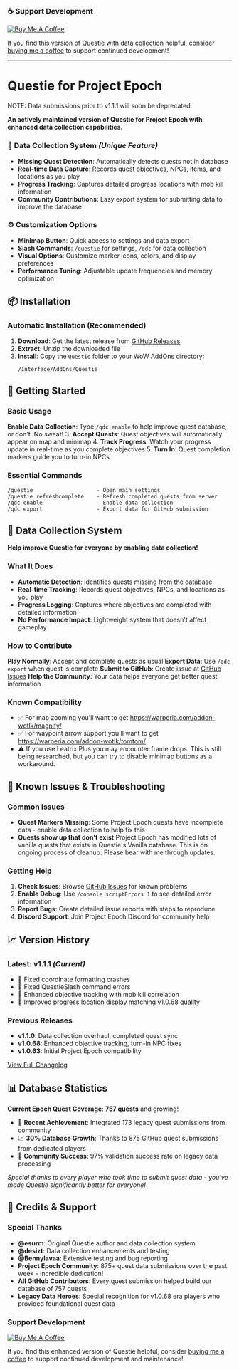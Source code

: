 ### ☕ Support Development
[![Buy Me A Coffee](https://img.shields.io/badge/Buy%20Me%20A%20Coffee-Support%20Development-orange?style=for-the-badge&logo=buy-me-a-coffee)](https://buymeacoffee.com/trav346)

If you find this version of Questie with data collection helpful, consider [buying me a coffee](https://buymeacoffee.com/trav346) to support continued development!

---

# Questie for Project Epoch
NOTE: Data submissions prior to v1.1.1 will soon be deprecated.

**An actively maintained version of Questie for Project Epoch with enhanced data collection capabilities.**


### 🎯 **Data Collection System** *(Unique Feature)*
- **Missing Quest Detection**: Automatically detects quests not in database
- **Real-time Data Capture**: Records quest objectives, NPCs, items, and locations as you play
- **Progress Tracking**: Captures detailed progress locations with mob kill information
- **Community Contributions**: Easy export system for submitting data to improve the database

### ⚙️ **Customization Options**
- **Minimap Button**: Quick access to settings and data export
- **Slash Commands**: `/questie` for settings, `/qdc` for data collection
- **Visual Options**: Customize marker icons, colors, and display preferences
- **Performance Tuning**: Adjustable update frequencies and memory optimization

## 📦 Installation

### **Automatic Installation (Recommended)**
1. **Download**: Get the latest release from [GitHub Releases](https://github.com/trav346/Questie/releases)
2. **Extract**: Unzip the downloaded file
3. **Install**: Copy the `Questie` folder to your WoW AddOns directory:
   ```
   /Interface/AddOns/Questie
   ```

## 🚀 Getting Started

### **Basic Usage**
**Enable Data Collection**: Type `/qdc enable` to help improve quest database, or don't. No sweat!
3. **Accept Quests**: Quest objectives will automatically appear on map and minimap
4. **Track Progress**: Watch your progress update in real-time as you complete objectives
5. **Turn In**: Quest completion markers guide you to turn-in NPCs

### **Essential Commands**
```
/questie                    - Open main settings
/questie refreshcomplete    - Refresh completed quests from server
/qdc enable                 - Enable data collection 
/qdc export                 - Export data for GitHub submission
```

## 🔧 Data Collection System

**Help improve Questie for everyone by enabling data collection!**

### **What It Does**
- **Automatic Detection**: Identifies quests missing from the database
- **Real-time Tracking**: Records quest objectives, NPCs, and locations as you play
- **Progress Logging**: Captures where objectives are completed with detailed information
- **No Performance Impact**: Lightweight system that doesn't affect gameplay

### **How to Contribute**
 **Play Normally**: Accept and complete quests as usual
**Export Data**: Use `/qdc export` when quest is complete
**Submit to GitHub**: Create issue at [GitHub Issues](https://github.com/trav346/Questie/issues)
**Help the Community**: Your data helps everyone get better quest information

### **Known Compatibility**
- ✅ For map zooming you'll want to get https://warperia.com/addon-wotlk/magnify/
- ✅ For waypoint arrow support you'll want to get https://warperia.com/addon-wotlk/tomtom/
- ⚠️ If you use Leatrix Plus you may encounter frame drops. This is still being researched, but you can try to disable minimap buttons as a workaround.

## 🐛 Known Issues & Troubleshooting

### **Common Issues**
- **Quest Markers Missing**: Some Project Epoch quests have incomplete data - enable data collection to help fix this
- **Quests show up that don't exist** Project Epoch has modified lots of vanilla quests that exists in Questie's Vanilla database. This is on ongoing process of cleanup. Please bear with me through updates.

### **Getting Help**
1. **Check Issues**: Browse [GitHub Issues](https://github.com/trav346/Questie/issues) for known problems
2. **Enable Debug**: Use `/console scriptErrors 1` to see detailed error information  
3. **Report Bugs**: Create detailed issue reports with steps to reproduce
4. **Discord Support**: Join Project Epoch Discord for community help

## 📈 Version History

### **Latest: v1.1.1** *(Current)*
- 🐛 Fixed coordinate formatting crashes
- 🐛 Fixed QuestieSlash command errors  
- 🚀 Enhanced objective tracking with mob kill correlation
- 📍 Improved progress location display matching v1.0.68 quality

### **Previous Releases**
- **v1.1.0**: Data collection overhaul, completed quest sync
- **v1.0.68**: Enhanced objective tracking, turn-in NPC fixes
- **v1.0.63**: Initial Project Epoch compatibility

[View Full Changelog](CHANGELOG.md)

## 📊 Database Statistics

**Current Epoch Quest Coverage**: **757 quests** and growing!
- 🎉 **Recent Achievement**: Integrated 173 legacy quest submissions from community
- 📈 **30% Database Growth**: Thanks to 875 GitHub quest submissions from dedicated players
- 🌟 **Community Success**: 97% validation success rate on legacy data processing

*Special thanks to every player who took time to submit quest data - you've made Questie significantly better for everyone!*

## 🙏 Credits & Support

### **Special Thanks**
- **@esurm**: Original Questie author and data collection system
- **@desizt**: Data collection enhancements and testing
- **@Bennylavaa**: Extensive testing and bug reporting
- **Project Epoch Community**: 875+ quest data submissions over the past week - incredible dedication!
- **All GitHub Contributors**: Every quest submission helped build our database of 757 quests
- **Legacy Data Heroes**: Special recognition for v1.0.68 era players who provided foundational quest data

### **Support Development**
[![Buy Me A Coffee](https://img.shields.io/badge/Buy%20Me%20A%20Coffee-Support%20Development-orange?style=for-the-badge&logo=buy-me-a-coffee)](https://buymeacoffee.com/trav346)

If you find this enhanced version of Questie helpful, consider [buying me a coffee](https://buymeacoffee.com/trav346) to support continued development and maintenance!